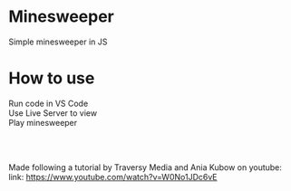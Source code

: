 # Minesweeper
Simple minesweeper in JS


# How to use
Run code in VS Code
<br>
Use Live Server to view
<br>
Play minesweeper

<br>
<br>

Made following a tutorial by Traversy Media and Ania Kubow on youtube:
<br>
link: https://www.youtube.com/watch?v=W0No1JDc6vE
